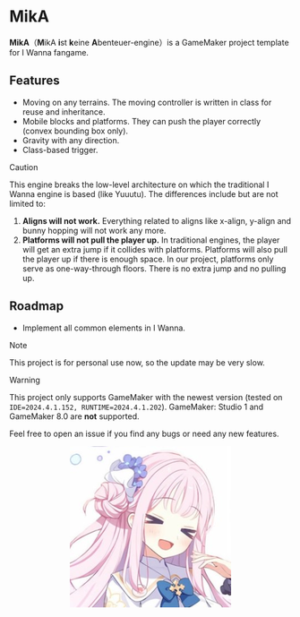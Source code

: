 # MikA

**MikA**（**M**ikA **i**st **k**eine **A**benteuer-engine）is a GameMaker project template for I Wanna fangame.

## Features

- Moving on any terrains. The moving controller is written in class for reuse and inheritance.
- Mobile blocks and platforms. They can push the player correctly (convex bounding box only).
- Gravity with any direction.
- Class-based trigger.

> [!Caution]
> This engine breaks the low-level architecture on which the traditional I Wanna engine is based (like Yuuutu). The differences include but are not limited to:
>
> 1. **Aligns will not work.** Everything related to aligns like x-align, y-align and bunny hopping will not work any more.
> 1. **Platforms will not pull the player up.** In traditional engines, the player will get an extra jump if it collides with platforms. Platforms will also pull the player up if there is enough space. In our project, platforms only serve as one-way-through floors. There is no extra jump and no pulling up.

## Roadmap

- Implement all common elements in I Wanna.

> [!Note]
>
> This project is for personal use now, so the update may be very slow.

> [!WARNING]
> This project only supports GameMaker with the newest version (tested on `IDE=2024.4.1.152, RUNTIME=2024.4.1.202`). GameMaker: Studio 1 and GameMaker 8.0 are **not** supported.

Feel free to open an issue if you find any bugs or need any new features.

<div align="center">
    <img src="Mika.jpg" alt="MikA" />
</div>


